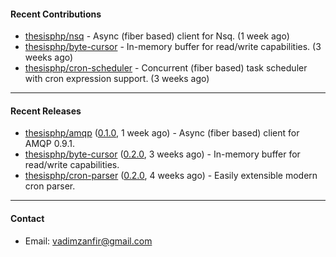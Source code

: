 #### Recent Contributions

- [thesisphp/nsq](https://github.com/thesisphp/nsq) - Async (fiber based) client for Nsq. (1 week ago)
- [thesisphp/byte-cursor](https://github.com/thesisphp/byte-cursor) - In-memory buffer for read/write capabilities. (3 weeks ago)
- [thesisphp/cron-scheduler](https://github.com/thesisphp/cron-scheduler) - Concurrent (fiber based) task scheduler with cron expression support. (3 weeks ago)

---

#### Recent Releases

- [thesisphp/amqp](https://github.com/thesisphp/amqp) ([0.1.0](https://github.com/thesisphp/amqp/releases/tag/0.1.0), 1 week ago) - Async (fiber based) client for AMQP 0.9.1.
- [thesisphp/byte-cursor](https://github.com/thesisphp/byte-cursor) ([0.2.0](https://github.com/thesisphp/byte-cursor/releases/tag/0.2.0), 3 weeks ago) - In-memory buffer for read/write capabilities.
- [thesisphp/cron-parser](https://github.com/thesisphp/cron-parser) ([0.2.0](https://github.com/thesisphp/cron-parser/releases/tag/0.2.0), 4 weeks ago) - Easily extensible modern cron parser.

---

#### Contact

- Email: [vadimzanfir@gmail.com](mailto://vadimzanfir@gmail.com)
